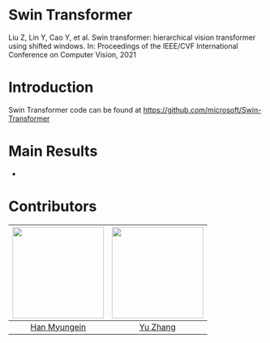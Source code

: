 # Swin Transformer
Liu Z, Lin Y, Cao Y, et al. Swin transformer: hierarchical vision transformer using shifted windows. In: Proceedings of the IEEE/CVF International Conference on Computer Vision, 2021

# Introduction
Swin Transformer code can be found at https://github.com/microsoft/Swin-Transformer

# Main Results
-

# Contributors
| [<img src="https://github.com/hanmyu.png" width="180dp;"/>](https://github.com/hanmyu) | [<img src="https://github.com/yuzhangzac.png" width="180dp;"/>](https://github.com/yuzhangzac) |
| --- | --- |
| <div align="center">[Han Myungein](https://github.com/hanmyu)</div> | <div align="center">[Yu Zhang](https://github.com/yuzhangzac)</div> |

